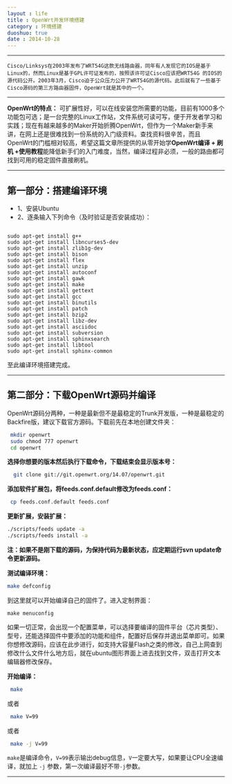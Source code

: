 ```yaml
---
layout : life
title : OpenWrt开发环境搭建
category : 环境搭建
duoshuo: true
date : 2014-10-28
---
```


******

<!-- more -->

    Cisco/Linksys在2003年发布了WRT54G这款无线路由器，同年有人发现它的IOS是基于Linux的，然而Linux是基于GPL许可证发布的，按照该许可证Cisco应该把WRT54G 的IOS的源代码公开。2003年3月，Cisco迫于公众压力公开了WRT54G的源代码。此后就有了一些基于Cisco源码的第三方路由器固件，OpenWrt就是其中的一个。
***********************************

 **OpenWrt的特点：**
    可扩展性好，可以在线安装您所需要的功能，目前有1000多个功能包可选；是一台完整的Linux工作站，文件系统可读可写，便于开发者学习和实践；现在有越来越多的Maker开始折腾OpenWrt，但作为一个Maker新手来讲，在网上还是很难找到一份系统的入门级资料。查找资料很辛苦，而且OpenWrt的门槛相对较高，希望这篇文章所提供的从零开始学**OpenWrt编译 + 刷机 +使用教程**能降低新手们的入门难度，当然，编译过程非必须，一般的路由都可找到可用的稳定固件直接刷机。

***********************************

## 第一部分：搭建编译环境

- 1、安装Ubuntu
- 2、逐条输入下列命令（及时验证是否安装成功）：

```shell

sudo apt-get install g++
sudo apt-get install libncurses5-dev
sudo apt-get install zlib1g-dev
sudo apt-get install bison
sudo apt-get install flex
sudo apt-get install unzip
sudo apt-get install autoconf
sudo apt-get install gawk
sudo apt-get install make
sudo apt-get install gettext
sudo apt-get install gcc
sudo apt-get install binutils
sudo apt-get install patch
sudo apt-get install bzip2
sudo apt-get install libz-dev
sudo apt-get install asciidoc
sudo apt-get install subversion
sudo apt-get install sphinxsearch
sudo apt-get install libtool
sudo apt-get install sphinx-common

```

至此编译环境搭建完成。

********************************************
## 第二部分：下载OpenWrt源码并编译
 
 OpenWrt源码分两种，一种是最新但不是最稳定的Trunk开发版，一种是最稳定的Backfire版，建议下载官方源码。下载前先在本地创建文件夹：

```sh
 mkdir openwrt
 sudo chmod 777 openwrt
 cd openwrt
```

**选择你想要的版本然后执行下载命令，下载结束会显示版本号：**

```sh
  git clone git://git.openwrt.org/14.07/openwrt.git
```

**添加软件扩展包，将feeds.conf.default修改为feeds.conf：**

```sh
 cp feeds.conf.default feeds.conf
```

**更新扩展，安装扩展：**

```sh
./scripts/feeds update -a
./scripts/feeds install -a
```

**注：如果不是刚下载的源码，为保持代码为最新状态，应定期运行svn update命令更新源码。**

**测试编译环境：**

```sh
make defconfig
```

到这里就可以开始编译自己的固件了。进入定制界面：

```
make menuconfig
```

如果一切正常，会出现一个配置菜单，可以选择要编译的固件平台（芯片类型）、型号，还能选择固件中要添加的功能和组件，配置好后保存并退出菜单即可。如果你想修改源码，应该在此步进行，如支持大容量Flash之类的修改，自己上网查到修改什么文件什么地方后，就在ubuntu图形界面上进去找到文件，双击打开文本编辑器修改保存。

**开始编译：**

```sh
 make
```

或者

```sh
 make V=99
```

或者

```sh
 make -j V=99
```

`make`是编译命令，`V=99`表示输出debug信息，`V`一定要大写，如果要让CPU全速编译，就加上 `-j` 参数，第一次编译最好不带`-j`参数。

********************************************************


